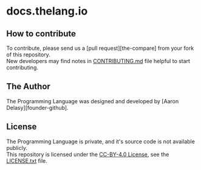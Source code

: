 # docs.thelang.io

## How to contribute
To contribute, please send us a [pull request][the-compare] from your fork of
this repository. \
New developers may find notes in [CONTRIBUTING.md](CONTRIBUTING.md) file
helpful to start contributing.

## The Author
The Programming Language was designed and developed
by [Aaron Delasy][founder-github].

## License
The Programming Language is private, and it's source code is not available
publicly. \
This repository is licensed under the
[CC-BY-4.0 License](http://creativecommons.org/licenses/by/4.0/), see the
[LICENSE.txt](LICENSE.txt) file.
